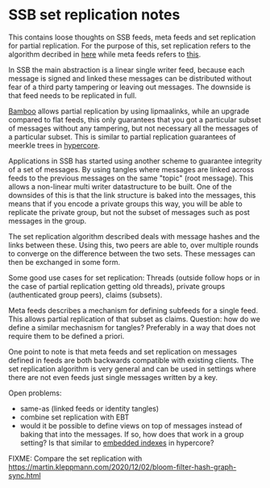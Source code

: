 # SSB set replication notes

This contains loose thoughts on SSB feeds, meta feeds and set
replication for partial replication. For the purpose of this, set
replication refers to the algorithm decribed in
[here](https://hackmd.io/VuJqxRtFTCyby7JtAbeZJA) while meta feeds
refers to [this](https://github.com/ssb-ngi-pointer/ssb-meta-feed).

In SSB the main abstraction is a linear single writer feed, because
each message is signed and linked these messages can be distributed
without fear of a third party tampering or leaving out messages. The
downside is that feed needs to be replicated in full.

[Bamboo](https://github.com/AljoschaMeyer/bamboo) allows partial
replication by using lipmaalinks, while an upgrade compared to flat
feeds, this only guarantees that you got a particular subset of
messages without any tampering, but not necessary all the messages of
a particular subset. This is similar to partial replication guarantees
of meerkle trees in [hypercore](https://github.com/mafintosh/hypercore).

Applications in SSB has started using another scheme to guarantee
integrity of a set of messages. By using tangles where messages are
linked across feeds to the previous messages on the same "topic" (root
message). This allows a non-linear multi writer datastructure to be
built. One of the downsides of this is that the link structure is
baked into the messages, this means that if you encode a private
groups this way, you will be able to replicate the private group, but
not the subset of messages such as post messages in the group.

The set replication algorithm described deals with message hashes and
the links between these. Using this, two peers are able to, over
multiple rounds to converge on the difference between the two
sets. These messages can then be exchanged in some form.

Some good use cases for set replication: Threads (outside follow hops
or in the case of partial replication getting old threads), private
groups (authenticated group peers), claims (subsets).

Meta feeds describes a mechanism for defining subfeeds for a single
feed. This allows partial replication of that subset as
claims. Question: how do we define a similar mechasnism for tangles?
Preferably in a way that does not require them to be defined a priori.

One point to note is that meta feeds and set replication on messages
defined in feeds are both backwards compatible with existing
clients. The set replication algorithm is very general and can be used
in settings where there are not even feeds just single messages
written by a key.


Open problems:
 - same-as (linked feeds or identity tangles)
 - combine set replication with EBT
 - would it be possible to define views on top of messages instead of
   baking that into the messages. If so, how does that work in a group
   setting? Is that similar to [embedded
   indexes](https://github.com/hypercore-protocol/p2p-indexing-and-search/blob/main/problems/07.md)
   in hypercore?

FIXME: Compare the set replication with https://martin.kleppmann.com/2020/12/02/bloom-filter-hash-graph-sync.html
